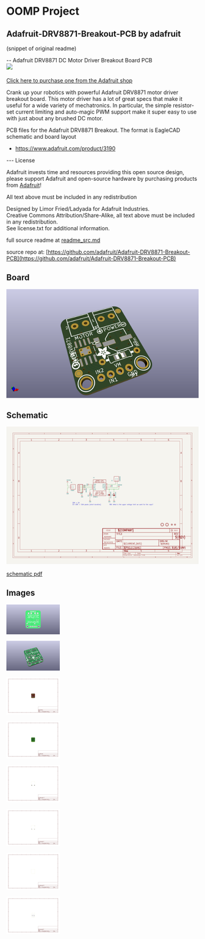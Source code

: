 # OOMP Project  
## Adafruit-DRV8871-Breakout-PCB  by adafruit  
  
(snippet of original readme)  
  
-- Adafruit DRV8871 DC Motor Driver Breakout Board PCB  
<a href="http://www.adafruit.com/products/3190"><img src="assets/image.jpg?raw=true" width="500px"><br/>  
Click here to purchase one from the Adafruit shop</a>  
  
Crank up your robotics with powerful Adafruit DRV8871 motor driver breakout board. This motor driver has a lot of great specs that make it useful for a wide variety of mechatronics. In particular, the simple resistor-set current limiting and auto-magic PWM support make it super easy to use with just about any brushed DC motor.  
  
PCB files for the Adafruit DRV8871 Breakout. The format is EagleCAD schematic and board layout  
- https://www.adafruit.com/product/3190  
  
--- License  
  
Adafruit invests time and resources providing this open source design, please support Adafruit and open-source hardware by purchasing products from [Adafruit](https://www.adafruit.com)!  
  
All text above must be included in any redistribution  
  
Designed by Limor Fried/Ladyada for Adafruit Industries.  
Creative Commons Attribution/Share-Alike, all text above must be included in any redistribution.   
See license.txt for additional information.  
  
  full source readme at [readme_src.md](readme_src.md)  
  
source repo at: [https://github.com/adafruit/Adafruit-DRV8871-Breakout-PCB](https://github.com/adafruit/Adafruit-DRV8871-Breakout-PCB)  
## Board  
  
[![working_3d.png](working_3d_600.png)](working_3d.png)  
## Schematic  
  
[![working_schematic.png](working_schematic_600.png)](working_schematic.png)  
  
[schematic pdf](working_schematic.pdf)  
## Images  
  
[![working_3D_bottom.png](working_3D_bottom_140.png)](working_3D_bottom.png)  
  
[![working_3D_top.png](working_3D_top_140.png)](working_3D_top.png)  
  
[![working_assembly_page_01.png](working_assembly_page_01_140.png)](working_assembly_page_01.png)  
  
[![working_assembly_page_02.png](working_assembly_page_02_140.png)](working_assembly_page_02.png)  
  
[![working_assembly_page_03.png](working_assembly_page_03_140.png)](working_assembly_page_03.png)  
  
[![working_assembly_page_04.png](working_assembly_page_04_140.png)](working_assembly_page_04.png)  
  
[![working_assembly_page_05.png](working_assembly_page_05_140.png)](working_assembly_page_05.png)  
  
[![working_assembly_page_06.png](working_assembly_page_06_140.png)](working_assembly_page_06.png)  
